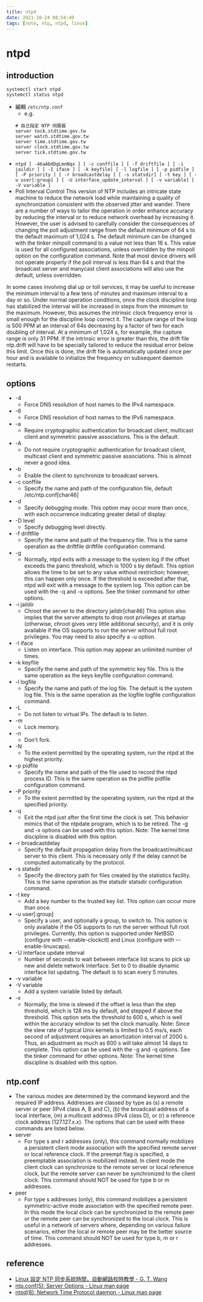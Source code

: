 ```yaml
---
title: ntpd
date: 2021-10-24 08:54:49
tags: [note, ntp, ntpd, linux]
---
```


# ntpd
## introduction
```clike
systemctl start ntpd
systemctl status ntpd
```
- 編輯 `/etc/ntp.conf`
    - e.g.
    ```clike
    # 自己指定 NTP 伺服器
    server tock.stdtime.gov.tw
    server watch.stdtime.gov.tw
    server time.stdtime.gov.tw
    server clock.stdtime.gov.tw
    server tick.stdtime.gov.tw
    ```
<!--more-->
- `ntpd [ -46aAbdDgLmnNqx ] [ -c conffile ] [ -f driftfile ] [ -i jaildir ] [ -I iface ] [ -k keyfile] [ -l logfile ] [ -p pidfile ] [ -P priority ] [ -r broadcastdelay ] [ -s statsdir] [ -t key ] [ -u user[:group] ] [ -U interface_update_interval ] [ -v variable] [ -V variable ]`
- Poll Interval Control
This version of NTP includes an intricate state machine to reduce the network load while maintaining a quality of synchronization consistent with the observed jitter and wander. There are a number of ways to tailor the operation in order enhance accuracy by reducing the interval or to reduce network overhead by increasing it. However, the user is advised to carefully consider the consequences of changing the poll adjustment range from the default minimum of 64 s to the default maximum of 1,024 s. The default minimum can be changed with the tinker minpoll command to a value not less than 16 s. This value is used for all configured associations, unless overridden by the minpoll option on the configuration command. Note that most device drivers will not operate properly if the poll interval is less than 64 s and that the broadcast server and manycast client associations will also use the default, unless overridden.

In some cases involving dial up or toll services, it may be useful to increase the minimum interval to a few tens of minutes and maximum interval to a day or so. Under normal operation conditions, once the clock discipline loop has stabilized the interval will be increased in steps from the minimum to the maximum. However, this assumes the intrinsic clock frequency error is small enough for the discipline loop correct it. The capture range of the loop is 500 PPM at an interval of 64s decreasing by a factor of two for each doubling of interval. At a minimum of 1,024 s, for example, the capture range is only 31 PPM. If the intrinsic error is greater than this, the drift file ntp.drift will have to be specially tailored to reduce the residual error below this limit. Once this is done, the drift file is automatically updated once per hour and is available to initialize the frequency on subsequent daemon restarts.
## options
* -4
    * Force DNS resolution of host names to the IPv4 namespace.
* -6
    * Force DNS resolution of host names to the IPv6 namespace.
* -a
    * Require cryptographic authentication for broadcast client, multicast client and symmetric passive associations. This is the default.
* -A
    * Do not require cryptographic authentication for broadcast client, multicast client and symmetric passive associations. This is almost never a good idea.
* -b
    * Enable the client to synchronize to broadcast servers.
* -c conffile
    * Specify the name and path of the configuration file, default /etc/ntp.conf[char46]
* -d
    * Specify debugging mode. This option may occur more than once, with each occurrence indicating greater detail of display.
* -D level
    * Specify debugging level directly.
* -f driftfile
    * Specify the name and path of the frequency file. This is the same operation as the driftfile driftfile configuration command.
* -g
    * Normally, ntpd exits with a message to the system log if the offset exceeds the panic threshold, which is 1000 s by default. This option allows the time to be set to any value without restriction; however, this can happen only once. If the threshold is exceeded after that, ntpd will exit with a message to the system log. This option can be used with the -q and -x options. See the tinker command for other options.
* -i jaildir
    * Chroot the server to the directory jaildir[char46] This option also implies that the server attempts to drop root privileges at startup (otherwise, chroot gives very little additional security), and it is only available if the OS supports to run the server without full root privileges. You may need to also specify a -u option.
* -I iface
    * Listen on interface. This option may appear an unlimited number of times.
* -k keyfile
    * Specify the name and path of the symmetric key file. This is the same operation as the keys keyfile configuration command.
* -l logfile
    * Specify the name and path of the log file. The default is the system log file. This is the same operation as the logfile logfile configuration command.
* -L
    * Do not listen to virtual IPs. The default is to listen.
* -m
    * Lock memory.
* -n
    * Don't fork.
* -N
    * To the extent permitted by the operating system, run the ntpd at the highest priority.
* -p pidfile
    * Specify the name and path of the file used to record the ntpd process ID. This is the same operation as the pidfile pidfile configuration command.
* -P priority
    * To the extent permitted by the operating system, run the ntpd at the specified priority.
* -q
    * Exit the ntpd just after the first time the clock is set. This behavior mimics that of the ntpdate program, which is to be retired. The -g and -x options can be used with this option. Note: The kernel time discipline is disabled with this option.
* -r broadcastdelay
    * Specify the default propagation delay from the broadcast/multicast server to this client. This is necessary only if the delay cannot be computed automatically by the protocol.
* -s statsdir
    * Specify the directory path for files created by the statistics facility. This is the same operation as the statsdir statsdir configuration command.
* -t key
    * Add a key number to the trusted key list. This option can occur more than once.
* -u user[:group]
    * Specify a user, and optionally a group, to switch to. This option is only available if the OS supports to run the server without full root privileges. Currently, this option is supported under NetBSD (configure with --enable-clockctl) and Linux (configure with --enable-linuxcaps).
* -U interface update interval
    * Number of seconds to wait between interface list scans to pick up new and delete network interface. Set to 0 to disable dynamic interface list updating. The default is to scan every 5 minutes.
* -v variable
* -V variable
    * Add a system variable listed by default.
* -x
    * Normally, the time is slewed if the offset is less than the step threshold, which is 128 ms by default, and stepped if above the threshold. This option sets the threshold to 600 s, which is well within the accuracy window to set the clock manually. Note: Since the slew rate of typical Unix kernels is limited to 0.5 ms/s, each second of adjustment requires an amortization interval of 2000 s. Thus, an adjustment as much as 600 s will take almost 14 days to complete. This option can be used with the -g and -q options. See the tinker command for other options. Note: The kernel time discipline is disabled with this option.
## ntp.conf
- The various modes are determined by the command keyword and the required IP address. Addresses are classed by type as (s) a remote server or peer (IPv4 class A, B and C), (b) the broadcast address of a local interface, (m) a multicast address (IPv4 class D), or (r) a reference clock address (127.127.x.x). The options that can be used with these commands are listed below.
- server
    - For type s and r addresses (only), this command normally mobilizes a persistent client mode association with the specified remote server or local reference clock. If the preempt flag is specified, a preemptable association is mobilized instead. In client mode the client clock can synchronize to the remote server or local reference clock, but the remote server can never be synchronized to the client clock. This command should NOT be used for type b or m addresses.
- peer
    - For type s addresses (only), this command mobilizes a persistent symmetric-active mode association with the specified remote peer. In this mode the local clock can be synchronized to the remote peer or the remote peer can be synchronized to the local clock. This is useful in a network of servers where, depending on various failure scenarios, either the local or remote peer may be the better source of time. This command should NOT be used for type b, m or r addresses.
## reference
- [Linux 設定 NTP 同步系統時間，自動網路校時教學 - G. T. Wang](https://blog.gtwang.org/linux/linux-ntp-installation-and-configuration-tutorial/)
- [ntp.conf(5): Server Options - Linux man page](https://linux.die.net/man/5/ntp.conf)
- [ntpd(8): Network Time Protocol daemon - Linux man page](https://linux.die.net/man/8/ntpd)